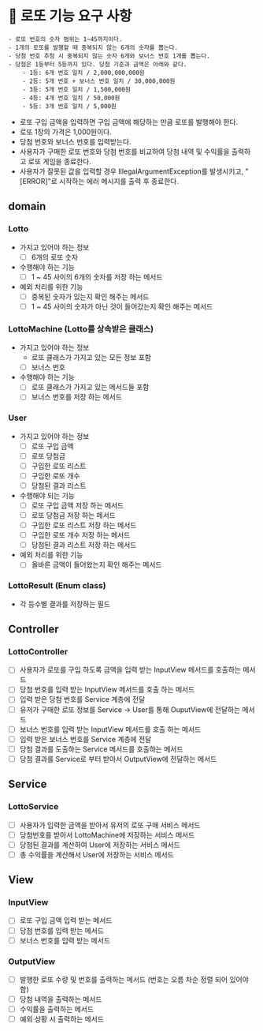 # 🚀 로또 기능 요구 사항
```
- 로또 번호의 숫자 범위는 1~45까지이다.
- 1개의 로또를 발행할 때 중복되지 않는 6개의 숫자를 뽑는다.
- 당첨 번호 추첨 시 중복되지 않는 숫자 6개와 보너스 번호 1개를 뽑는다.
- 당첨은 1등부터 5등까지 있다. 당첨 기준과 금액은 아래와 같다.
    - 1등: 6개 번호 일치 / 2,000,000,000원
    - 2등: 5개 번호 + 보너스 번호 일치 / 30,000,000원
    - 3등: 5개 번호 일치 / 1,500,000원
    - 4등: 4개 번호 일치 / 50,000원
    - 5등: 3개 번호 일치 / 5,000원
```
- 로또 구입 금액을 입력하면 구입 금액에 해당하는 만큼 로또를 발행해야 한다.
- 로또 1장의 가격은 1,000원이다.
- 당첨 번호와 보너스 번호를 입력받는다.
- 사용자가 구매한 로또 번호와 당첨 번호를 비교하여 당첨 내역 및 수익률을 출력하고 로또 게임을 종료한다.
- 사용자가 잘못된 값을 입력할 경우 IllegalArgumentException를 발생시키고, "[ERROR]"로 시작하는 에러 메시지를 출력 후 종료한다.
## domain
### Lotto
- 가지고 있어야 하는 정보
  - [ ] 6개의 로또 숫자
- 수행해야 하는 기능
  - [ ] 1 ~ 45 사이의 6개의 숫자를 저장 하는 메서드
- 예외 처리를 위한 기능
  - [ ] 중복된 숫자가 있는지 확인 해주는 메서드
  - [ ] 1 ~ 45 사이의 숫자가 아닌 것이 들어갔는지 확인 해주는 메서드
### LottoMachine (Lotto를 상속받은 클래스)
- 가지고 있어야 하는 정보
  - 로또 클래스가 가지고 있는 모든 정보 포함
  - [ ] 보너스 번호
- 수행해야 하는 기능
  - [ ] 로또 클래스가 가지고 있는 메서드들 포함 
  - [ ] 보너스 번호를 저장 하는 메서드
### User
- 가지고 있어야 하는 정보
  - [ ] 로또 구입 금액
  - [ ] 로또 당첨금
  - [ ] 구입한 로또 리스트
  - [ ] 구입한 로또 개수
  - [ ] 당첨된 결과 리스트
- 수행해야 되는 기능
  - [ ] 로또 구입 금액 저장 하는 메서드
  - [ ] 로또 당첨금 저장 하는 메서드
  - [ ] 구입한 로또 리스트 저장 하는 메서드
  - [ ] 구입한 로또 개수 저장 하는 메서드
  - [ ] 당첨된 결과 리스트 저장 하는 메서드
- 예외 처리를 위한 기능
  - [ ] 올바른 금액이 들어왔는지 확인 해주는 메서드
### LottoResult (Enum class)
- 각 등수별 결과를 저장하는 필드
## Controller
### LottoController
- [ ] 사용자가 로또를 구입 하도록 금액을 입력 받는 InputView 메서드를 호출하는 메서드
- [ ] 당첨 번호를 입력 받는 InputView 메서드를 호출 하는 메서드
- [ ] 입력 받은 당첨 번호를 Service 계층에 전달
- [ ] 유저가 구매한 로또 정보를 Service -> User를 통해 OuputView에 전달하는 메서드
- [ ] 보너스 번호를 입력 받는 InputView 메서드를 호출 하는 메서드
- [ ] 입력 받은 보너스 번호를 Service 계층에 전달
- [ ] 당첨 결과를 도출하는 Service 메서드를 호출하는 메서드
- [ ] 당첨 결과를 Service로 부터 받아서 OutputView에 전달하는 메서드
## Service
### LottoService
- [ ] 사용자가 입력한 금액을 받아서 유저의 로또 구매 서비스 메서드
- [ ] 당첨번호를 받아서 LottoMachine에 저장하는 서비스 메서드
- [ ] 당첨된 결과를 계산하여 User에 저장하는 서비스 메서드
- [ ] 총 수익률을 계산해서 User에 저장하는 서비스 메서드
## View
### InputView
- [ ] 로또 구입 금액 입력 받는 메서드
- [ ] 당첨 번호를 입력 받는 메서드
- [ ] 보너스 번호를 입력 받는 메서드
### OutputView
- [ ] 발행한 로또 수량 및 번호를 출력하는 메서드 (번호는 오름 차순 정렬 되어 있어야 함)
- [ ] 당첨 내역을 출력하는 메서드
- [ ] 수익률을 출력하는 메서드
- [ ] 예외 상황 시 출력하는 메서드